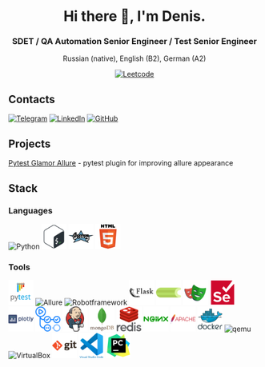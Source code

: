 <h1 align="center">Hi there 👋, I'm Denis.</h1>
<h3 align="center">SDET / QA Automation Senior Engineer / Test Senior Engineer</h3>

<p align="center">Russian (native), English (B2), German (A2)</p>
<p align="center">
<a href="https://leetcode.com/u/DenisAlexeev/">
<img alt="Leetcode" title="Leetcode" src="https://img.shields.io/badge/dynamic/json?style=for-the-badge&labelColor=black&color=%23ffa116&label=Leetcode%3Asolved&query=solved&url=https%3A%2F%2Fleetcode-badge.vercel.app%2Fapi%2Fusers%2FDenisAlexeev&logo=leetcode&logoColor=yellow">
</a>
</p>
<h2>Contacts</h2>
<p>
<a href="https://t.me/DenisAlekseev123"><img alt="Telegram" title="Telegram" src="https://upload.wikimedia.org/wikipedia/commons/thumb/8/82/Telegram_logo.svg/1024px-Telegram_logo.svg.png" width="50" height="50"></a>
<a href="https://linkedin.com/in/denis-alekseew"><img alt= "LinkedIn" title="LinkedIn" src="https://upload.wikimedia.org/wikipedia/commons/8/81/LinkedIn_icon.svg" width="50" height="50"></a>
<a href="https://github.com/Denis-Alexeev"><img alt= "GitHub" title="GitHub" src="https://upload.wikimedia.org/wikipedia/commons/thumb/c/c2/GitHub_Invertocat_Logo.svg/2560px-GitHub_Invertocat_Logo.svg.png" width="50" height="50"></a>
</p>
<h2>Projects</h2>

[Pytest Glamor Allure](https://github.com/Denis-Alexeev/pytest-glamor-allure) - pytest plugin for improving allure appearance

<h2>Stack</h2>
<h3>Languages</h3>

<p>
<img alt="Python" title="Python" src="https://abrudz.github.io/logos/Python.svg" width="50" height="50">
<img alt= "Bash" title="Bash" src="https://raw.githubusercontent.com/devicons/devicon/6910f0503efdd315c8f9b858234310c06e04d9c0/icons/bash/bash-original.svg" width="50" height="50">
<img alt= "Groovy" title="Groovy" src="https://raw.githubusercontent.com/devicons/devicon/6910f0503efdd315c8f9b858234310c06e04d9c0/icons/groovy/groovy-original.svg" width="50" height="50">
<img alt= "HTML version 5" title="HTML version 5" src="https://raw.githubusercontent.com/devicons/devicon/6910f0503efdd315c8f9b858234310c06e04d9c0/icons/html5/html5-original-wordmark.svg" width="50" height="50">
</p>
<h3>Tools</h3>
<p>
<img alt= "Pytest" title="Pytest" src="https://raw.githubusercontent.com/devicons/devicon/6910f0503efdd315c8f9b858234310c06e04d9c0/icons/pytest/pytest-original-wordmark.svg" width="50" height="50">
<img alt= "Allure" title="Allure" src="https://camo.githubusercontent.com/501c9d05b6660ba5e1a8753b8461e60d7ff1614656102c254ab800e14a6b19fa/68747470733a2f2f616c6c7572657265706f72742e6f72672f7075626c69632f696d672f616c6c7572652d7265706f72742e737667" width="50" height="50">
<img alt= "Robotframework" title="Robotframework" src="https://upload.wikimedia.org/wikipedia/commons/e/e4/Robot-framework-logo.png" width="50" height="50">
<img alt= "Flask" title="Flask" src="https://raw.githubusercontent.com/devicons/devicon/6910f0503efdd315c8f9b858234310c06e04d9c0/icons/flask/flask-original-wordmark.svg" width="50" height="50">
<img alt= "Celery" title="Celery" src="https://github.com/celery/celery/blob/main/docs/images/celery_512.png?raw=true" width="50" height="50">
<img alt= "Playwright" title="Playwright" src="https://raw.githubusercontent.com/devicons/devicon/6910f0503efdd315c8f9b858234310c06e04d9c0/icons/playwright/playwright-original.svg" width="50" height="50">
<img alt= "Selenium" title="Selenium" src="https://raw.githubusercontent.com/devicons/devicon/6910f0503efdd315c8f9b858234310c06e04d9c0/icons/selenium/selenium-original.svg" width="50" height="50">
<img alt= "Plotly" title="Plotly" src="https://raw.githubusercontent.com/devicons/devicon/6910f0503efdd315c8f9b858234310c06e04d9c0/icons/plotly/plotly-original-wordmark.svg" width="50" height="50">
<img alt= "GitHub Actions" title="GitHub Actions" src="https://raw.githubusercontent.com/devicons/devicon/6910f0503efdd315c8f9b858234310c06e04d9c0/icons/githubactions/githubactions-original.svg" width="50" height="50">
<img alt= "Jenkins" title="Jenkins" src="https://raw.githubusercontent.com/devicons/devicon/6910f0503efdd315c8f9b858234310c06e04d9c0/icons/jenkins/jenkins-original.svg" width="50" height="50">
<img alt="MongoDB" title="MongoDB" src="https://raw.githubusercontent.com/devicons/devicon/6910f0503efdd315c8f9b858234310c06e04d9c0/icons/mongodb/mongodb-original-wordmark.svg" width="50" height="50">
<img alt= "Redis" title="Redis" src="https://raw.githubusercontent.com/devicons/devicon/6910f0503efdd315c8f9b858234310c06e04d9c0/icons/redis/redis-original-wordmark.svg" width="50" height="50">
<img alt= "Nginx" title="Nginx" src="https://raw.githubusercontent.com/devicons/devicon/6910f0503efdd315c8f9b858234310c06e04d9c0/icons/nginx/nginx-original.svg" width="50" height="50">
<img alt= "Apache" title="Apache" src="https://raw.githubusercontent.com/devicons/devicon/6910f0503efdd315c8f9b858234310c06e04d9c0/icons/apache/apache-original-wordmark.svg" width="50" height="50">
<img alt= "Docker" title="Docker" src="https://raw.githubusercontent.com/devicons/devicon/6910f0503efdd315c8f9b858234310c06e04d9c0/icons/docker/docker-original-wordmark.svg" width="50" height="50">
<img alt= "qemu" title="qemu" src="https://cdn.icon-icons.com/icons2/2699/PNG/512/qemu_logo_icon_169821.png" width="50" height="50">
<img alt= "VirtualBox" title="VirtualBox" src="https://upload.wikimedia.org/wikipedia/commons/d/d5/Virtualbox_logo.png" width="50" height="50">
<img alt= "Git" title="Git" src="https://raw.githubusercontent.com/devicons/devicon/6910f0503efdd315c8f9b858234310c06e04d9c0/icons/git/git-original-wordmark.svg" width="50" height="50">
<img alt= "VSCode" title="VSCode" src="https://raw.githubusercontent.com/devicons/devicon/6910f0503efdd315c8f9b858234310c06e04d9c0/icons/vscode/vscode-original-wordmark.svg" width="50" height="50">
<img alt= "Pycharm" title="Pycharm" src="https://raw.githubusercontent.com/devicons/devicon/6910f0503efdd315c8f9b858234310c06e04d9c0/icons/pycharm/pycharm-original.svg" width="50" height="50">
</p>
